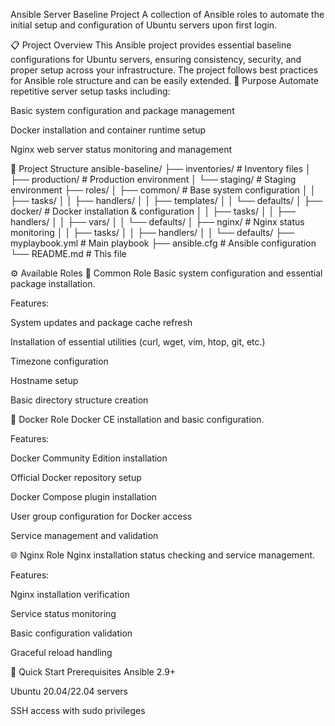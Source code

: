 Ansible Server Baseline Project
A collection of Ansible roles to automate the initial setup and configuration of Ubuntu servers upon first login.

📋 Project Overview
This Ansible project provides essential baseline configurations for Ubuntu servers, ensuring consistency, security, and proper setup across your infrastructure. The project follows best practices for Ansible role structure and can be easily extended.
🎯 Purpose
Automate repetitive server setup tasks including:

Basic system configuration and package management

Docker installation and container runtime setup

Nginx web server status monitoring and management

📁 Project Structure
ansible-baseline/
├── inventories/                 # Inventory files
│   ├── production/             # Production environment
│   └── staging/                # Staging environment
├── roles/
│   ├── common/                 # Base system configuration
│   │   ├── tasks/
│   │   ├── handlers/
│   │   ├── templates/
│   │   └── defaults/
│   ├── docker/                 # Docker installation & configuration
│   │   ├── tasks/
│   │   ├── handlers/
│   │   ├── vars/
│   │   └── defaults/
│   ├── nginx/                  # Nginx status monitoring
│   │   ├── tasks/
│   │   ├── handlers/
│   │   └── defaults/
├── myplaybook.yml                    # Main playbook
├── ansible.cfg                 # Ansible configuration
└── README.md                   # This file

⚙️ Available Roles
🔧 Common Role
Basic system configuration and essential package installation.

Features:

System updates and package cache refresh

Installation of essential utilities (curl, wget, vim, htop, git, etc.)

Timezone configuration

Hostname setup

Basic directory structure creation

🐳 Docker Role
Docker CE installation and basic configuration.

Features:

Docker Community Edition installation

Official Docker repository setup

Docker Compose plugin installation

User group configuration for Docker access

Service management and validation

🌐 Nginx Role
Nginx installation status checking and service management.

Features:

Nginx installation verification

Service status monitoring

Basic configuration validation

Graceful reload handling

🚀 Quick Start
Prerequisites
Ansible 2.9+

Ubuntu 20.04/22.04 servers

SSH access with sudo privileges

